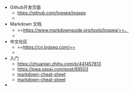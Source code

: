 - Github开发页面
	- https://github.com/logseq/logseq
	-
- Markdown 文档
	- ==https://www.markdownguide.org/tools/logseq/==、
	-
- 中文社区
	- ==https://cn.logseq.com/==
	-
- 入门
	- https://zhuanlan.zhihu.com/p/441457813
	- https://pwa.sspai.com/post/69503
	- [markdown-cheat-sheet](https://cn.logseq.com/t/topic/91)
	- [markdown-cheat-sheet](https://cn.logseq.com/t/topic/91)
-